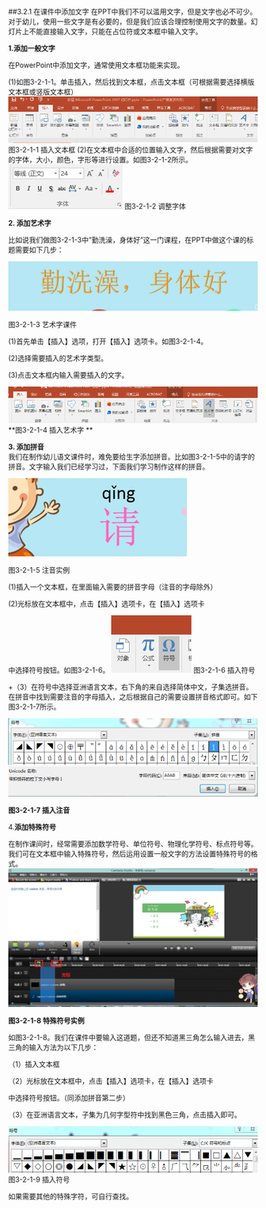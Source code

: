 ##3.2.1  在课件中添加文字
在PPT中我们不可以滥用文字，但是文字也必不可少。对于幼儿，使用一些文字是有必要的，但是我们应该合理控制使用文字的数量。幻灯片上不能直接输入文字，只能在占位符或文本框中输入文字。

**1.添加一般文字**

在PowerPoint中添加文字，通常使用文本框功能来实现。

\(1\)如图3-2-1-1。单击插入，然后找到文本框，点击文本框（可根据需要选择横版文本框或竖版文本框）  
![](/assets/3-2-1.png)                                                                         图3-2-1-1 插入文本框
\(2\)在文本框中合适的位置输入文字，然后根据需要对文字的字体，大小，颜色，字形等进行设置。如图3-2-1-2所示。                                                                 ![](/assets/3-2-2.png)                                                                     图3-2-1-2 调整字体

**2. 添加艺术字**

比如说我们做图3-2-1-3中”勤洗澡，身体好”这一门课程，在PPT中做这个课的标题需要如下几步：

![](/assets/3-2-3.png)

图3-2-1-3 艺术字课件

\(1\)首先单击【插入】选项，打开【插入】选项卡。如图3-2-1-4。

\(2\)选择需要插入的艺术字类型。

\(3\)点击文本框内输入需要插入的文字。

![](/assets/3-2-5.png)
**图3-2-1-4   插入艺术字 **

**3. 添加拼音**  
  我们在制作幼儿语文课件时，难免要给生字添加拼音。比如图3-2-1-5中的请字的拼音。文字输入我们已经学习过，下面我们学习制作这样的拼音。

![](/assets/3-2-6.png)

图3-2-1-5 注音实例

\(1\)插入一个文本框，在里面输入需要的拼音字母（注音的字母除外）

\(2\)光标放在文本框中，点击【插入】选项卡，在【插入】选项卡

中选择符号按钮。如图3-2-1-6。
![](/assets/3-2-7.png)                                                                             图3-2-1-6  插入符号

+（3）在符号中选择亚洲语言文本，右下角的来自选择简体中文，子集选拼音。在拼音中找到需要注音的字母插入，之后根据自己的需要设置拼音格式即可。如下图3-2-1-7所示。

![](/assets/3-2-8.png)  
![](/assets/3-2-9.png)  


 **图3-2-1-7  插入注音**

 
4.**添加特殊符号**

在制作课间时，经常需要添加数学符号、单位符号、物理化学符号、标点符号等。我们可在文本框中输入特殊符号，然后运用设置一般文字的方法设置特殊符号的格式。
 ![](/assets/图片10.png)

 **图3-2-1-8  特殊符号实例**  


如图3-2-1-8。我们在课件中要输入这道题，但还不知道黑三角怎么输入进去，黑三角的输入方法为以下几步：

（1）插入文本框

（2）光标放在文本框中，点击【插入】选项卡，在【插入】选项卡

中选择符号按钮。（同添加拼音第二步）

（3）在亚洲语言文本，子集为几何字型符中找到黑色三角，点击插入即可。

![](/assets/3-2-11.png)                                                                        图3-2-1-9 插入符号

如果需要其他的特殊字符，可自行查找。

